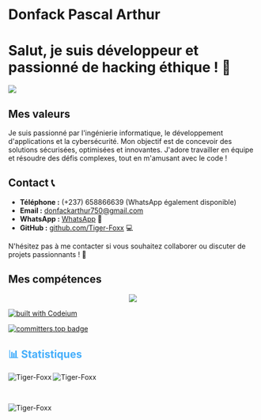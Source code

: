 
# Donfack Pascal Arthur
# Salut, je suis développeur et passionné de hacking éthique ! 🔐

![](https://komarev.com/ghpvc/?username=Tiger-Foxx&abbreviated=true)

## Mes valeurs
Je suis passionné par l'ingénierie informatique, le développement d'applications et la cybersécurité. Mon objectif est de concevoir des solutions sécurisées, optimisées et innovantes. J'adore travailler en équipe et résoudre des défis complexes, tout en m'amusant avec le code !

## Contact 📞
- **Téléphone :** (+237) 658866639 (WhatsApp également disponible)
- **Email :** [donfackarthur750@gmail.com](mailto:donfackarthur750@gmail.com)
- **WhatsApp :** [WhatsApp](https://wa.me/237658866639) 📱
- **GitHub :** [github.com/Tiger-Foxx](https://github.com/Tiger-Foxx) 💻

N'hésitez pas à me contacter si vous souhaitez collaborer ou discuter de projets passionnants ! 🚀

## Mes compétences
<p align="center">
  <a href="https://skillicons.dev">
    <img src="https://skillicons.dev/icons?i=flutter,dart,python,js,html,css,firebase,django,docker,java,spring,kali,linux,github,jupyter" />
  </a>
</p>

[![built with Codeium](https://codeium.com/badges/main)](https://codeium.com)

[![committers.top badge](https://user-badge.committers.top/cameroon/Tiger-Foxx.svg)](https://user-badge.committers.top/cameroon/Tiger-Foxx)

<h2 style="color: #44AEFB">📊 Statistiques</h2>

<p><img align="left" src="https://github-readme-stats.vercel.app/api?username=Tiger-Foxx&hide=stars&count_private=true&show_icons=true&theme=algolia&border_radius=20" alt="Tiger-Foxx" /></p>

<p><img align="center" src="https://github-readme-stats.vercel.app/api/top-langs/?username=Tiger-Foxx&layout=compact&show_icons=true&theme=algolia&border_radius=20" alt="Tiger-Foxx" /></p>
<br>
<p><img align="center" src="https://streak-stats.demolab.com?user=Tiger-Foxx&count_private=true&theme=algolia&border_radius=20" alt="Tiger-Foxx" /></p>

